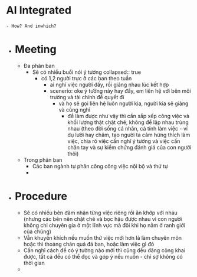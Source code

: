 # AI Integrated
	- How? And inwhich?
- # Meeting
	- Đa phân ban
		- Sẽ có nhiều buổi nói ý tưởng
		  collapsed:: true
			- có 1,2 người trực ở các ban theo tuần
				- ai nghĩ việc người đấy, rồi giảng nhau lúc kết hợp
				- scenerio: oke ý tưởng này hay đấy, em liên hệ với bên môi trường và tài chính để quyết đi
					- và họ sẽ gọi liên hệ luôn người kia, người kia sẽ giảng và cùng nghĩ
						- để làm được như vậy thì cần sắp xếp công việc và khối lượng thật chặt chẽ, không để lặp nhau trùng nhau (theo đời sống cá nhân, cá tính làm việc - ví dụ lười hay chăm, tạo người ta cảm hứng thích làm việc, chia rõ việc cần nghĩ ý tưởng và việc cần chân tay và sự kiểm chứng đánh giá của con người thôi)
	- Trong phân ban
		- Các ban ngành tự phân công công việc nội bộ và thứ tự
		-
- # Procedure
	- Sẽ có nhiều bên đảm nhận từng việc riêng rồi ăn khớp với nhau (nhưng các bên nên chặt chẽ và bọc hậu được nhau vì con người không chỉ chuyên gia ở một lĩnh vực mà đôi khi họ nằm ở ranh giới của chúng)
	- Vẫn khuyến khích nếu muốn thử việc mới hơn là làm chuyên môn hoặc thi thoảng chán quá đá ban, hoặc làm việc gì đó
	- Cần nghĩ cách để có ý tưởng nào mới thì cũng đều đăng công khai được, tất cả đều có thể đọc và góp ý nếu muốn - chỉ sợ không có thời gian
	-